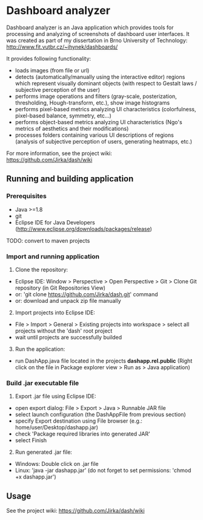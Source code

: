 # Dashboard analyzer

Dashboard analyzer is an Java application which provides tools for processing and analyzing of screenshots of dashboard user interfaces. It was created as part of my dissertation in Brno University of Technology: http://www.fit.vutbr.cz/~ihynek/dashboards/

It provides following functionality:
- loads images (from file or url)
- detects (automatically/manually using the interactive editor) regions which represent visually dominant objects (with respect to Gestalt laws / subjective perception of the user)
- performs image operations and filters (gray-scale, posterization, thresholding, Hough-transform, etc.), show image histograms
- performs pixel-based metrics analyzing UI characteristics (colorfulness, pixel-based balance, symmetry, etc...)
- performs object-based metrics analyzing UI characteristics (Ngo's metrics of aesthetics and their modifications)
- processes folders containing various UI descriptions of regions (analysis of subjective perception of users, generating heatmaps, etc.)

For more information, see the project wiki: https://github.com/Jirka/dash/wiki

## Running and building application

### Prerequisites

- Java >=1.8
- git
- Eclipse IDE for Java Developers (http://www.eclipse.org/downloads/packages/release)

TODO: convert to maven projects

### Import and running application

1. Clone the repository:
  - Eclipse IDE: Window > Perspective > Open Perspective > Git > Clone Git repository (in Git Repositories View)
  - or: 'git clone https://github.com/Jirka/dash.git' command
  - or: download and unpack zip file manually
2. Import projects into Eclipse IDE:
  - File > Import > General > Existing projects into workspace > select all projects without the 'dash' root project
  - wait until projects are successfully  builded
3. Run the application:
  - run DashApp.java file located in the projects **dashapp.rel.public** (Right click on the file in Package explorer view > Run as > Java application)
  
### Build .jar executable file

1. Export .jar file using Eclipse IDE:
  - open export dialog: File > Export > Java > Runnable JAR file
  - select launch configuration (the DashAppFile from previous section)
  - specify Export destination using File browser (e.g.: home/user/Desktop/dashapp.jar)
  - check 'Package required libraries into generated JAR'
  - select Finish
2. Run generated .jar file:
  - Windows: Double click on .jar file
  - Linux: 'java -jar dashapp.jar' (do not forget to set permissions: 'chmod +x dashapp.jar')

## Usage

See the project wiki: https://github.com/Jirka/dash/wiki
